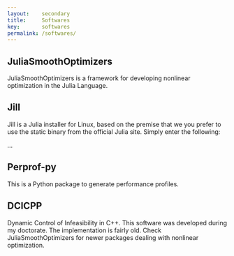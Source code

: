 ```yaml
---
layout:    secondary
title:     Softwares
key:       softwares
permalink: /softwares/
---
```


## JuliaSmoothOptimizers

JuliaSmoothOptimizers is a framework for developing nonlinear optimization in the Julia Language.

## Jill

Jill is a Julia installer for Linux, based on the premise that we you prefer to use the static binary from the official Julia site. Simply enter the following:

...

## Perprof-py

This is a Python package to generate performance profiles.

## DCICPP

Dynamic Control of Infeasibility in C++. This software was developed during my doctorate. The implementation is fairly old. Check JuliaSmoothOptimizers for newer packages dealing with nonlinear optimization.
